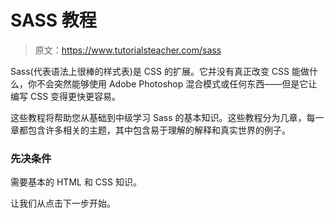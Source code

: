 # SASS 教程

> 原文：<https://www.tutorialsteacher.com/sass>

Sass(代表语法上很棒的样式表)是 CSS 的扩展。它并没有真正改变 CSS 能做什么，你不会突然能够使用 Adobe Photoshop 混合模式或任何东西——但是它让编写 CSS 变得更快更容易。

这些教程将帮助您从基础到中级学习 Sass 的基本知识。这些教程分为几章，每一章都包含许多相关的主题，其中包含易于理解的解释和真实世界的例子。

### 先决条件

需要基本的 HTML 和 CSS 知识。

让我们从点击下一步开始。